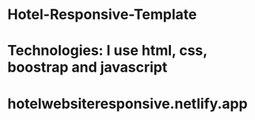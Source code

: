 # Hotel-Responsive-Template
# Technologies: I use html, css, boostrap and javascript
# hotelwebsiteresponsive.netlify.app
 

 
